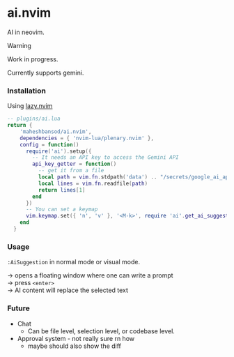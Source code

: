 # ai.nvim

AI in neovim.

> [!WARNING]  
> Work in progress.

Currently supports gemini.

### Installation

Using [lazy.nvim](https://github.com/folke/lazy.nvim)

```lua
-- plugins/ai.lua
return {
    'maheshbansod/ai.nvim',
    dependencies = { 'nvim-lua/plenary.nvim' },
    config = function()
      require('ai').setup({
        -- It needs an API key to access the Gemini API
        api_key_getter = function()
          -- get it from a file
          local path = vim.fn.stdpath('data') .. "/secrets/google_ai_api_key"
          local lines = vim.fn.readfile(path)
          return lines[1]
        end
      })
      -- You can set a keymap
      vim.keymap.set({ 'n', 'v' }, '<M-k>', require 'ai'.get_ai_suggestion)
    end
  }
```

### Usage

`:AiSuggestion` in normal mode or visual mode.

-> opens a floating window where one can write a prompt  
-> press `<enter>`  
-> AI content will replace the selected text  

### Future

- Chat
    - Can be file level, selection level, or codebase level.
- Approval system - not really sure rn how 
    - maybe should also show the diff
